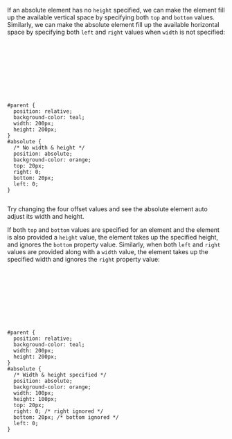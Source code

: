 If an absolute element has no `height` specified,
we can make the element fill up the available
vertical space by specifying both `top` and `bottom` values.
Similarly, we can make the absolute element
fill up the available horizontal space by
specifying both `left` and `right` values when
`width` is not specified:

<codeblock language="css" type="lesson">
<code>
<panel language="html">
<div id="parent">
  <div id="absolute">
  </div>
</div>
</panel>
<panel language="css">
#parent {
  position: relative;
  background-color: teal;
  width: 200px;
  height: 200px;
}
#absolute {
  /* No width & height */
  position: absolute;
  background-color: orange;
  top: 20px;
  right: 0;
  bottom: 20px;
  left: 0;
}
</panel>
</code>
</codeblock>

Try changing the four offset values and see the absolute element auto adjust its width and height.

If both `top` and `bottom` values are specified for an element and the element is also provided a `height` value, the element takes up the specified height, and ignores the `bottom` property value. Similarly, when both `left` and `right` values are provided along with a `width` value, the element takes up the specified width and ignores the `right` property value:

<codeblock language="css" type="lesson">
<code>
<panel language="html">
<div id="parent">
  <div id="absolute">
  </div>
</div>
</panel>
<panel language="css">
#parent {
  position: relative;
  background-color: teal;
  width: 200px;
  height: 200px;
}
#absolute {
  /* Width & height specified */
  position: absolute;
  background-color: orange;
  width: 100px;
  height: 100px;
  top: 20px;
  right: 0; /* right ignored */
  bottom: 20px; /* bottom ignored */
  left: 0;
}
</panel>
</code>
</codeblock>
